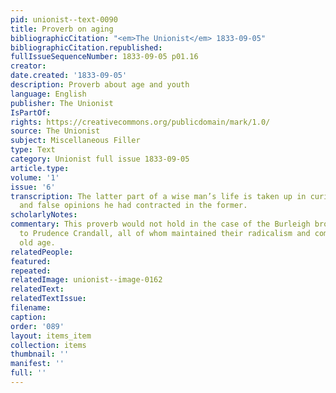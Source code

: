 ```yaml
---
pid: unionist--text-0090
title: Proverb on aging
bibliographicCitation: "<em>The Unionist</em> 1833-09-05"
bibliographicCitation.republished: 
fullIssueSequenceNumber: 1833-09-05 p01.16
creator: 
date.created: '1833-09-05'
description: Proverb about age and youth
language: English
publisher: The Unionist
IsPartOf: 
rights: https://creativecommons.org/publicdomain/mark/1.0/
source: The Unionist
subject: Miscellaneous Filler
type: Text
category: Unionist full issue 1833-09-05
article.type: 
volume: '1'
issue: '6'
transcription: The latter part of a wise man’s life is taken up in curing the follies,<br>prejudices
  and false opinions he had contracted in the former.
scholarlyNotes: 
commentary: This proverb would not hold in the case of the Burleigh brothers, nor
  to Prudence Crandall, all of whom maintained their radicalism and commitment into
  old age.
relatedPeople: 
featured: 
repeated: 
relatedImage: unionist--image-0162
relatedText: 
relatedTextIssue: 
filename: 
caption: 
order: '089'
layout: items_item
collection: items
thumbnail: ''
manifest: ''
full: ''
---
```

